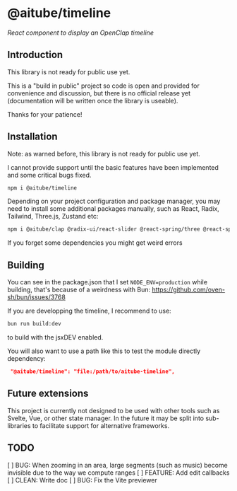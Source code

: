 # @aitube/timeline

*React component to display an OpenClap timeline*

## Introduction

This library is not ready for public use yet.

This is a "build in public" project so code is open and provided for convenience and discussion,
but there is no official release yet (documentation will be written once the library is useable).

Thanks for your patience!

## Installation

Note: as warned before, this library is not ready for public use yet.

I cannot provide support until the basic features have been implemented and some critical bugs fixed.

```bash
npm i @aitube/timeline
```

Depending on your project configuration and package manager, you may need to install some additional packages manually, such as React, Radix, Tailwind, Three.js, Zustand etc:

```bash
npm i @aitube/clap @radix-ui/react-slider @react-spring/three @react-spring/types @react-three/drei @react-three/fiber @types/react @types/react-dom react react-dom tailwindcss three typescript zustand
```

If you forget some dependencies you might get weird errors

## Building

You can see in the package.json that I set `NODE_ENV=production` while building, that's because of a weirdness with Bun: https://github.com/oven-sh/bun/issues/3768

If you are developping the timeline, I recommend to use:

```bash
bun run build:dev
```

to build with the jsxDEV enabled.

You will also want to use a path like this to test the module directly dependency:

```json
 "@aitube/timeline": "file:/path/to/aitube-timeline",
```
   

## Future extensions

This project is currently not designed to be used with other tools such as Svelte, Vue, or other state manager. In the future it may be split into sub-libraries to facilitate support for alternative frameworks.

## TODO

[ ] BUG: When zooming in an area, large segments (such as music) become invisible due to the way we compute ranges
[ ] FEATURE: Add edit callbacks
[ ] CLEAN: Write doc
[ ] BUG: Fix the Vite previewer
